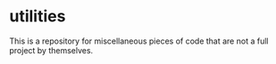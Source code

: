 # utilities

This is a repository for miscellaneous pieces of code that are not a full project by themselves.
